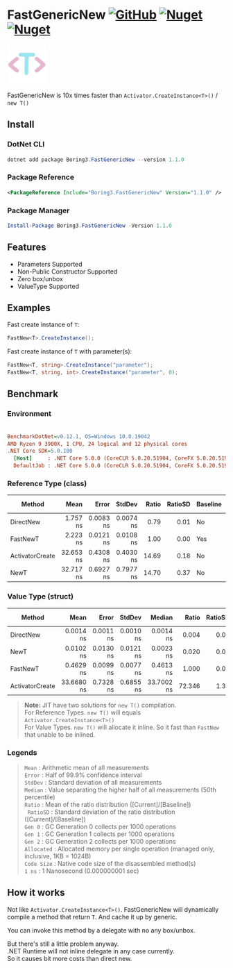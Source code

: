 # FastGenericNew [![GitHub](https://img.shields.io/github/license/BThree496/FastGenericNew?style=flat-square&logo=github)](https://github.com/BThree496/FastGenericNew/blob/master/LICENSE) [![Nuget](https://img.shields.io/nuget/v/Boring3.FastGenericNew?style=flat-square&logo=nuget)](https://www.nuget.org/packages/Boring3.FastGenericNew/) [![Nuget](https://img.shields.io/nuget/dt/Boring3.FastGenericNew?style=flat-square&logo=nuget)](https://www.nuget.org/packages/Boring3.FastGenericNew/)
<img src="./logo.png" alt="logo" width="90" height="90"/>

FastGenericNew is 10x times faster than `Activator.CreateInstance<T>()` / `new T()`

## Install

### DotNet CLI
```powershell
dotnet add package Boring3.FastGenericNew --version 1.1.0
```

### Package Reference
```xml
<PackageReference Include="Boring3.FastGenericNew" Version="1.1.0" />
```

### Package Manager
```powershell
Install-Package Boring3.FastGenericNew -Version 1.1.0
```

## Features

  - Parameters Supported
  - Non-Public Constructor Supported
  - Zero box/unbox
  - ValueType Supported

## Examples

Fast create instance of `T`:

```cs
FastNew<T>.CreateInstance();
```

Fast create instance of `T` with parameter(s):

```cs
FastNew<T, string>.CreateInstance("parameter");
FastNew<T, string, int>.CreateInstance("parameter", 0);
```

## Benchmark

### **Environment**
``` ini

BenchmarkDotNet=v0.12.1, OS=Windows 10.0.19042
AMD Ryzen 9 3900X, 1 CPU, 24 logical and 12 physical cores
.NET Core SDK=5.0.100
  [Host]     : .NET Core 5.0.0 (CoreCLR 5.0.20.51904, CoreFX 5.0.20.51904), X64 RyuJIT
  DefaultJob : .NET Core 5.0.0 (CoreCLR 5.0.20.51904, CoreFX 5.0.20.51904), X64 RyuJIT
```

### **Reference Type** (class)
|          Method |      Mean |     Error |    StdDev | Ratio | RatioSD | Baseline |  Gen 0 | Gen 1 | Gen 2 | Allocated | Code Size |
|---------------- |----------:|----------:|----------:|------:|--------:|--------- |-------:|------:|------:|----------:|----------:|
|       DirectNew |  1.757 ns | 0.0083 ns | 0.0074 ns |  0.79 |    0.01 |       No | 0.0029 |     - |     - |      24 B |      25 B |
|        FastNewT |  2.223 ns | 0.0121 ns | 0.0108 ns |  1.00 |    0.00 |      Yes | 0.0029 |     - |     - |      24 B |      24 B |
| ActivatorCreate | 32.653 ns | 0.4308 ns | 0.4030 ns | 14.69 |    0.18 |       No | 0.0029 |     - |     - |      24 B |      88 B |
|            NewT | 32.717 ns | 0.6927 ns | 0.7977 ns | 14.70 |    0.37 |       No | 0.0029 |     - |     - |      24 B |      88 B |

### **Value Type** (struct)
|          Method |       Mean |     Error |    StdDev |     Median |  Ratio | RatioSD | Baseline |  Gen 0 | Gen 1 | Gen 2 | Allocated | Code Size |
|---------------- |-----------:|----------:|----------:|-----------:|-------:|--------:|--------- |-------:|------:|------:|----------:|----------:|
|       DirectNew |  0.0014 ns | 0.0011 ns | 0.0010 ns |  0.0014 ns |  0.004 |    0.00 |       No |      - |     - |     - |         - |       3 B |
|            NewT |  0.0102 ns | 0.0130 ns | 0.0121 ns |  0.0023 ns |  0.020 |    0.03 |       No |      - |     - |     - |         - |       3 B |
|        FastNewT |  0.4629 ns | 0.0099 ns | 0.0077 ns |  0.4613 ns |  1.000 |    0.00 |      Yes |      - |     - |     - |         - |      24 B |
| ActivatorCreate | 33.6680 ns | 0.7328 ns | 0.6855 ns | 33.7002 ns | 72.346 |    1.36 |       No | 0.0029 |     - |     - |      24 B |      88 B |

> **Note:** JIT have two solutions for `new T()` compilation.  
> For Reference Types. `new T()` will equals `Activator.CreateInstance<T>()`  
> For Value Types. `new T()` will allocate it inline. So it fast than  `FastNew` that unable to be inlined.

### **Legends**

>  `Mean`      : Arithmetic mean of all measurements  
>  `Error`     : Half of 99.9% confidence interval  
>  `StdDev`    : Standard deviation of all measurements  
>  `Median`    : Value separating the higher half of all measurements (50th percentile)  
>  `Ratio`     : Mean of the ratio distribution ([Current]/[Baseline])  
> ` RatioSD`   : Standard deviation of the ratio distribution ([Current]/[Baseline])  
>  `Gen 0`     : GC Generation 0 collects per 1000 operations  
>  `Gen 1`     : GC Generation 1 collects per 1000 operations  
>  `Gen 2`     : GC Generation 2 collects per 1000 operations  
>  `Allocated` : Allocated memory per single operation (managed only, inclusive, 1KB = 1024B)  
>  `Code Size` : Native code size of the disassembled method(s)  
>  `1 ns`      : 1 Nanosecond (0.000000001 sec)  

## How it works

Not like `Activator.CreateInstance<T>()`. FastGenericNew will dynamically compile a method that return `T`. And cache it up by generic.

You can invoke this method by a delegate with no any box/unbox.

But there's still a little problem anyway.  
.NET Runtime will not inline delegate in any case currently.  
So it causes bit more costs than direct new.